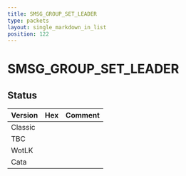 ```yaml
---
title: SMSG_GROUP_SET_LEADER
type: packets
layout: single_markdown_in_list
position: 122
---
```


# SMSG_GROUP_SET_LEADER

## Status

Version | Hex | Comment
---------- | ---------- | ---------- 
Classic |  |  
TBC |  |  
WotLK |  |  
Cata |  |  
